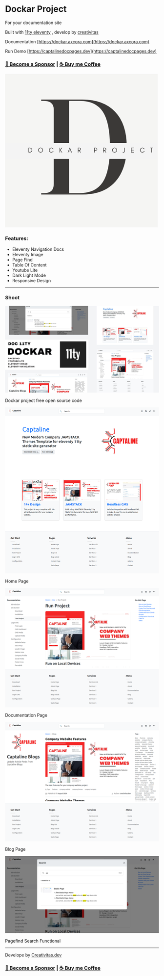 # Dockar Project

For your documentation site

Built with [11ty eleventy](https://www.11ty.dev) , develop by [creativitas](https://creativitas.dev)

Documentation [https://dockar.axcora.com](https://dockar.axcora.com)

Run Demo [https://captalinedocpages.dev](https://captalinedocpages.dev)

### [🚀 Become a Sponsor](https://github.com/sponsors/mesinkasir) | [☕ Buy me Coffee](https://creativitaz.gumroad.com/coffee)

![Documentation 11ty](content/media/img/dockarlogo.png)

### Features:

+ Eleventy Navigation Docs
+ Eleventy Image
+ Page Find
+ Table Of Content
+ Youtube Lite
+ Dark Light Mode
+ Responsive Design

-----

### Shoot

![Documentation 11ty](content/media/img/dockar.jpg)

Dockar project free open source code

![Documentation 11ty](content/media/img/homepage.png)

Home Page

![Documentation 11ty](content/media/img/docpage.png)

Documentation Page

![Documentation 11ty](content/media/img/blogpage.png)

Blog Page

![Documentation 11ty](content/media/img/search.png)

Pagefind Search Functional

-----

Develope by [Creativitas.dev](https://creativitas.dev)

### [🚀 Become a Sponsor](https://github.com/sponsors/mesinkasir) | [☕ Buy me Coffee](https://creativitaz.gumroad.com/coffee)
